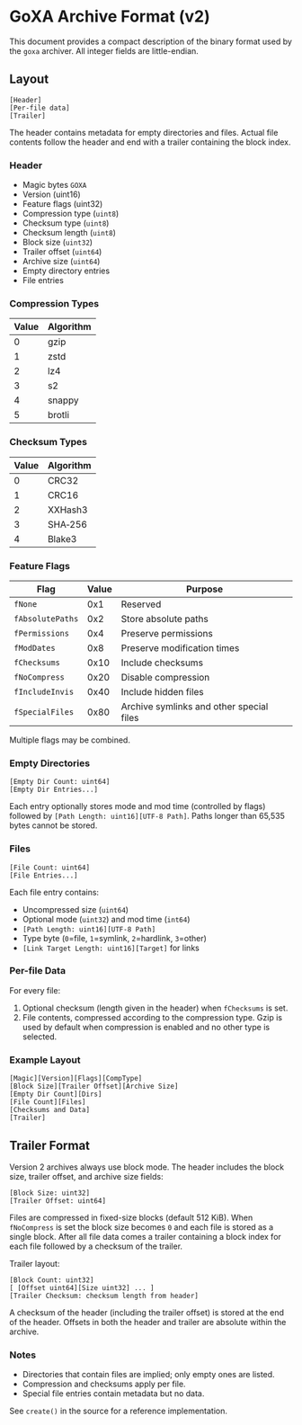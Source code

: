 # GoXA Archive Format (v2)

This document provides a compact description of the binary format used by the `goxa` archiver. All integer fields are little-endian.

## Layout

```
[Header]
[Per-file data]
[Trailer]
```

The header contains metadata for empty directories and files. Actual file contents follow the header and end with a trailer containing the block index.

### Header
- Magic bytes `GOXA`
- Version (uint16)
- Feature flags (uint32)
- Compression type (`uint8`)
- Checksum type (`uint8`)
- Checksum length (`uint8`)
- Block size (`uint32`)
- Trailer offset (`uint64`)
- Archive size (`uint64`)
- Empty directory entries
- File entries

### Compression Types

| Value | Algorithm |
|-------|-----------|
| 0 | gzip |
| 1 | zstd |
| 2 | lz4 |
| 3 | s2 |
| 4 | snappy |
| 5 | brotli |

### Checksum Types

| Value | Algorithm |
|-------|-----------|
| 0 | CRC32 |
| 1 | CRC16 |
| 2 | XXHash3 |
| 3 | SHA‑256 |
| 4 | Blake3 |

### Feature Flags

| Flag            | Value | Purpose                                   |
|-----------------|-------|-------------------------------------------|
| `fNone`         | 0x1   | Reserved                                  |
| `fAbsolutePaths`| 0x2   | Store absolute paths                      |
| `fPermissions`  | 0x4   | Preserve permissions                      |
| `fModDates`     | 0x8   | Preserve modification times               |
| `fChecksums`    | 0x10  | Include checksums                         |
| `fNoCompress`   | 0x20  | Disable compression                       |
| `fIncludeInvis` | 0x40  | Include hidden files                      |
| `fSpecialFiles` | 0x80  | Archive symlinks and other special files  |

Multiple flags may be combined.

### Empty Directories

```
[Empty Dir Count: uint64]
[Empty Dir Entries...]
```
Each entry optionally stores mode and mod time (controlled by flags) followed by
`[Path Length: uint16][UTF‑8 Path]`. Paths longer than 65,535 bytes cannot be
stored.

### Files

```
[File Count: uint64]
[File Entries...]
```
Each file entry contains:
* Uncompressed size (`uint64`)
* Optional mode (`uint32`) and mod time (`int64`)
* `[Path Length: uint16][UTF‑8 Path]`
* Type byte (`0`=file, `1`=symlink, `2`=hardlink, `3`=other)
* `[Link Target Length: uint16][Target]` for links

### Per-file Data

For every file:
1. Optional checksum (length given in the header) when `fChecksums` is set.
2. File contents, compressed according to the compression type. Gzip is used by default when compression is enabled and no other type is selected.

### Example Layout

```
[Magic][Version][Flags][CompType]
[Block Size][Trailer Offset][Archive Size]
[Empty Dir Count][Dirs]
[File Count][Files]
[Checksums and Data]
[Trailer]
```

## Trailer Format

Version 2 archives always use block mode. The header includes the block size, trailer offset, and archive size fields:

```
[Block Size: uint32]
[Trailer Offset: uint64]
```

Files are compressed in fixed-size blocks (default 512&nbsp;KiB). When
`fNoCompress` is set the block size becomes `0` and each file is stored as a
single block. After all file data comes a trailer containing a block index for
each file followed by a checksum of the trailer.

Trailer layout:

```
[Block Count: uint32]
[ [Offset uint64][Size uint32] ... ]
[Trailer Checksum: checksum length from header]
```

A checksum of the header (including the trailer offset) is stored at the end of
the header. Offsets in both the header and trailer are
absolute within the archive.

### Notes
- Directories that contain files are implied; only empty ones are listed.
- Compression and checksums apply per file.
- Special file entries contain metadata but no data.

See `create()` in the source for a reference implementation.
